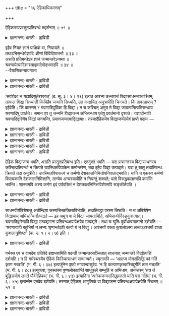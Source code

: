 +++
title = "१६ ऐहिकाधिकरणम्"

+++

ऐहिकमप्यप्रस्तुतप्रतिबन्धे तद्दर्शनात् ॥ ५१ ॥  
<details><summary>ज्ञानानन्द-भारती - द्राविडी</summary>

ऐहिगमप्यप्रस्तुदप्रदिबऴन्दे तत्तर्सनात् ॥ ५१ ॥
</details>

इहैव नियतं ज्ञानं पाक्षिकं वा, नियम्यते ॥  
तथाऽभिसन्धेर्यज्ञादिः क्षीणां विविदिषाजनौ ॥ ३३ ॥  
असति प्रतिबन्धेऽत्र ज्ञानं जन्मान्तरेऽन्यथा ॥  
श्रवणायेत्यादिशास्त्राद्वामदेवोद्भवादपि ॥ ३४ ॥  
--वैयासिकन्यायमाला

<details><summary>ज्ञानानन्द-भारती - द्राविडी</summary>

ञाऩम् इङ्गेये ताऩ् ऎऩ्ऱु तीर्माऩमा? अल्लदु पाक्षिगमा (इङ्गे इल्लैयॆऩ्ऱुम् एऱ्पडलामा)? अप्पडिये (इङ्गेयेयॆऩ्ऱ उत्तेसम् इरुप्पदाल्, तीर्माऩम् ताऩ्। यक्ञम् मुदलाऩदु ञाऩत्तिल् विरुप्पत्तै उण्डु पण्णि ऩवुडऩ् क्षक्षिणमाय् (सिलवऴिन्दु) पोय् विडुगिऱदु।
</details>

<details><summary>ज्ञानानन्द-भारती - द्राविडी</summary>

तडै ऎदुवुमिल्लाद पक्षत्तिल् इङ्गेये ञाऩम्, वेऱु विदमाऩाल् (तडै इरुन्दाल्) मऱुजऩ्मत्तिल्। "केट्पदऱ्कुक्कूड" ऎऩ्बदु मुदलाऩ सास्तिरत्तिऩालुम् वामदेवरुक्कु पिऱप्पु इरुन्ददिऩालुम् (इव्विदम्)।
</details>

‘सर्वापेक्षा च यज्ञादिश्रुतेरश्ववत्’ (ब्र. सू. ३। ४। २६) इत्यत आरभ्य उच्चावचं विद्यासाधनमवधारितम्; तत्फलं विद्या सिध्यन्ती किमिहैव जन्मनि सिध्यति, उत कदाचित् अमुत्रापीति चिन्त्यते। किं तावत्प्राप्तम् ? इहैवेति। किं कारणम् ? श्रवणादिपूर्विका हि विद्या। न च कश्चित् अमुत्र मे विद्या जायतामित्यभिसन्धाय श्रवणादिषु प्रवर्तते। समान एव तु जन्मनि विद्याजन्म अभिसन्धाय एतेषु प्रवर्तमानो दृश्यते। यज्ञादीन्यपि श्रवणादिद्वारेणैव विद्यां जनयन्ति, प्रमाणजन्यत्वाद्विद्यायाः। तस्मादैहिकमेव विद्याजन्मेत्येवं प्राप्ते वदामः —

<details><summary>ज्ञानानन्द-भारती - द्राविडी</summary>

(सिरवण मऩऩ निदित्यासऩङ्गळैयऩुष्टित्त वऩुक्कु इप्पिऱवियिलेये ञाऩम् वरुवा, अल्लदु इप्पिऱवियिलो मऱुबिऱवियिलो वरुमा ऎऩ्ऱु सन्देहम्।
</details>

<details><summary>ज्ञानानन्द-भारती - द्राविडी</summary>

इप्पिऱवियिलेये ञाऩम् पॆऱवेण्डुम् ऎऩ्ऱ इच्चैयुडऩ् सिरवणादिगळैच् चॆय्वदाल् इप्पिऱवि यिलेये ञाऩम् वरुम्। यक्ञादिगळ् सित्तसुत्ति मूलमाय् विविदिषैयै उण्डुबण्णि तीर्न्दु विट्टदाल् सिरवणादिगळ् एऱ्पट्ट पिऱगु ञाऩम् उडऩे एऱ्पडु मॆऩ्ऱु पूर्वबक्षम्।
</details>

<details><summary>ज्ञानानन्द-भारती - द्राविडी</summary>

वामदेवरुक्कु मऱुबिऱवियिल् कर्प्पत्तिल् ञाऩ मेऱ्पट्टदागवुम् पलरुक्कु सिरवणादिगळैयऩुष्टित्तुम् ञाऩमेऱ्पडुवदिल्लैयॆऩ्ऱुम् उबनिषत् कूऱुवदाल् पिरदिबन्दगमिरुन्दाल् मऱुबिऱवियिलुम् इल्ला विट्टाल् इप्पिऱवियिलुम् ञाऩम् वरुमॆऩ्ऱु सित्तान्दम्)।
</details>

<details><summary>ज्ञानानन्द-भारती - द्राविडी</summary>

ऎल्लावऱ्ऱिऱ्कुम् अबेक्षै यक्ञम् मुदलाऩ सुरुदियिऩाल्, कुदिरैबोल (सूत्रम्।III-४-२६) ऎऩ्बदिलि रुन्दु आरम्बित्तु मेलुम् कीऴुमुळ्ळ वित्यासादऩम् तीर्माऩिक्कप्पट्टदु। अदऩ् पलऩाग एऱ्पडुम् ञाऩम् इन्द जऩ्माविलेये सित्तिक्कुमा अल्लदु सिलवेळै मऱुप्पिऱप्पिलुमा ऎऩ्ऱु सिन्दिक्कप्पडुगिऱदु।
</details>

<details><summary>ज्ञानानन्द-भारती - द्राविडी</summary>

पूर्वबक्षम्: ऎदु नियायम्? इप्पिऱप्पिलेये ताऩ् ऎऩ्ऱु। ऎऩ्ऩ कारणम्? सिरवणम् मुदलियदै मुऩ्ऩिट् टदल्लवा ञाऩम्? ऎवऩुक्कु ऎऩक्कु मऱुबिऱप्पिल् ञाऩम् एऱ्पडट्टुम् ऎऩ्ऱु निऩैत्तुक् कॊण्डु सिरवणम् मुदलियवैगळिल् पिरविरुत्तिप्पदिल्लै। अदे जऩ्माविलेये ताऩ् ञाऩम् एऱ्पडवेण्डुमॆऩ् ऱॆण्णि इवैगळिल् पिरविरुत्तिप्पदागक् काणप् पडुगिऱदु। यक्ञम् मुदलियवैगळुम् कूड सिरवणम् मुदलियदिऩ् वऴियागत्ताऩ् ञाऩत्तै उण्डुबण् णुगिऩ्ऱऩ। ञाऩम् ऎऩ्बदु पिरमाणत्तिऩाल् एऱ्पडुम् तऩ्मैयुळ्ळदाल्, आगैयाल् ञाऩम् एऱ्पडुवदु इङ्गेयेदाऩ्, ऎऩ्ऱु।
</details>

ऐहिकं विद्याजन्म भवति, असति प्रस्तुतप्रतिबन्ध इति। एतदुक्तं भवति — यदा प्रक्रान्तस्य विद्यासाधनस्य कश्चित्प्रतिबन्धो न क्रियते उपस्थितविपाकेन कर्मान्तरेण, तदा इहैव विद्या उत्पद्यते। यदा तु खलु तत्प्रतिबन्धः क्रियते तदा अमुत्रेति। उपस्थितविपाकत्वं च कर्मणो देशकालनिमित्तोपनिपाताद्भवति। यानि च एकस्य कर्मणो विपाचकानि देशकालनिमित्तानि, तान्येव अन्यस्यापीति न नियन्तुं शक्यते; यतो विरुद्धफलान्यपि कर्माणि भवन्ति। शास्त्रमपि अस्य कर्मण इदं पर्यवसितं न देशकालनिमित्तविशेषमपि सङ्कीर्तयति ।

<details><summary>ज्ञानानन्द-भारती - द्राविडी</summary>

सित्तान्दम्: इव्विदम् वरुम्बोदु सॊल्लुगि ऱोम्। ञाऩम् उण्डावदु इङ्गेयेयुळ्ळदाग इरुक्कुम् तडङ्गल् इल्लैयाऩाल्, ऎऩ्ऱु। इदु सॊऩ्ऩदाग आगिऱदु। आरम्बिक्कप्पट्टिरुक्कुम् वित्या सादऩत्तिऱ्कु पऴुत्तु वरुगिऱ वेऱु कर्माविऩाल् एदावदॊरु तडङ्गल् सॆय्यप्पडामलिरुन्ददे याऩाल्, अप्पॊऴुदु इङ्गेये ञाऩम् एऱ्पट्टुविडुम्; आऩाल् ऎप्पॊऴुदु अदऱ्कु तडङ्गल् सॆय्यप्पडुगिऱदो, अप्पॊऴुदु मऱुबिऱवियिल् ऎऩ्ऱु।
</details>

<details><summary>ज्ञानानन्द-भारती - द्राविडी</summary>

कर्मावुक्कु पऴुक्कुम् तऩ्मै नॆरुङ्गियिरुप्पदु ऎऩ्बदु तेसम् कालम् निमित्तम् इवै सेर्वदाल् एऱ्पडुगिऱदु। ऒरु कर्मावुक्कु पऴुक्कवैक्कुम् तेसगाल निमित्तङ्गळ् ऎवैयो अवैगळे मऱ्ऱॊरु कर्मावुक् कुम् ऎऩ्ऱु नियमऩम् सॆय्यमुडियादु। एऩॆऩ्ऱाल्, कर्माक्कळ् विरुत्तमाऩ पलऩ्गळै उडैयवैगळागवु मिरुक्किऩ्ऱऩ। सास्तिरमुम् इन्द कर्मावुक्कु इन्द पलऩ् एऱ्पडुगिऱदु ऎऩ्ऱ अळवुडऩ् मुडिन्दुविडुगिऱदु; तेस काल निमित्तङ्गळिलुळ्ळ विसेषत्तैयुम् सॊल्वदिल्लै।
</details>

साधनवीर्यविशेषात्तु अतीन्द्रिया कस्यचिच्छक्तिराविर्भवति, तत्प्रतिबद्धा परस्य तिष्ठति। न च अविशेषेण विद्यायाम् अभिसन्धिर्नोत्पद्यते — इह अमुत्र वा मे विद्या जायतामिति, अभिसन्धेर्निरङ्कुशत्वात्। श्रवणादिद्वारेणापि विद्या उत्पद्यमाना प्रतिबन्धक्षयापेक्षयैव उत्पद्यते। तथा च श्रुतिः दुर्बोधत्वमात्मनो दर्शयति — ‘श्रवणायापि बहुभिर्यो न लभ्यः शृण्वन्तोऽपि बहवो यं न विद्युः। आश्चर्यो वक्ता कुशलोऽस्य लब्धाऽऽश्चर्यो ज्ञाता कुशलानुशिष्टः’ (क. उ. १। २। ७) इति ।

<details><summary>ज्ञानानन्द-भारती - द्राविडी</summary>

सादऩत्तिऩ् वीर्य विसेषत्तिऩालो सिलवऱ्ऱिल् इन्दिरियङ्गळुक्कु अदीदमाऩ सक्ति वॆळिप्पडुगिऱदु; वेऱॊऩ्ऱुक्कु अदिऩाल् तडैबट्टु निऱ्किऱदु। इप्पिऱवियिलो अल्लदु मऱुबिऱवियिलो ऎऩक्कु ञाऩम् उण्डागट्टुम् ऎऩ्ऱु वित्या विषयत्तिल् पॊदुवाऩ ऎण्णम् एऱ्पडुवदिल्लै ऎऩ्ऱु किडै यादु; ऎण्णत्तिऱ्कु कट्टुप्पाडिल्लाददाल्। सिरवणम् मुदलियदिऩ् वऴियाग एऱ्पडुम् ञाऩमुम् पिरदिबन्दत्तिऩ् क्षयत्तै (तडङ्गल्विलगुवदै) अबेक्षित्तुत्ताऩ् सिरमप्पट्टु अऱिय वेण्डिय तऩ्मैयैक् काट्टुगिऱदु। "ऎवर् केट्पदऱ्कुक्कूड वॆगुबेर्गळाल् किडैक्कप्पडुव तिल्लैयो, केट्पवर्गळायिरुन्दुम् ऎवरै वॆगु पेर्गळ् अऱिवदिल्लैयो, अवरैप्पऱ्ऱि सॊल्लुबवर् आच्चर् यमाऩवर्, अवरै अडैगिऱ सामर्त्तियसालि आच्चर्य माऩवर्, सामर्त्तियमुळ्ळवराल् उबदेसिक्कप्पट्टु अऱिगिऱवर् आच्चर्यमाऩवर्" (काडग।II-७) ऎऩ्ऱु।
</details>

गर्भस्थ एव च वामदेवः प्रतिपेदे ब्रह्मभावमिति वदन्ती जन्मान्तरसञ्चितात् साधनात् जन्मान्तरे विद्योत्पत्तिं दर्शयति। न हि गर्भस्थस्यैव ऐहिकं किञ्चित्साधनं सम्भाव्यते। स्मृतावपि — ‘अप्राप्य योगसंसिद्धिं कां गतिं कृष्ण गच्छति’ (भ. गी. ६। ३७) इत्यर्जुनेन पृष्टो भगवान्वासुदेवः ‘न हि कल्याणकृत्कश्चिद्दुर्गतिं तात गच्छति’ (भ. गी. ६। ४०) इत्युक्त्वा, पुनस्तस्य पुण्यलोकप्राप्तिं साधुकुले सम्भूतिं च अभिधाय, अनन्तरम् ‘तत्र तं बुद्धिसंयोगं लभते पौर्वदेहिकम्’ (भ. गी. ६। ४३) इत्यादिना ‘अनेकजन्मसंसिद्धस्ततो याति परां गतिम्’ (भ. गी. ६। ४५) इत्यन्तेन एतदेव दर्शयति। तस्मात् ऐहिकम् आमुष्मिकं वा विद्याजन्म प्रतिबन्धक्षयापेक्षयेति स्थितम् ॥ ५१ ॥

<details><summary>ज्ञानानन्द-भारती - द्राविडी</summary>

कर्प्पत्तिलिरुन्दबडिये वामदेवर् पिरह्मत्तऩ् मैयै अडैन्दार् ऎऩ्ऱु सॊल्लुम् सुरुदि मुऩ् जऩ्माक्कळिल् सेर्क्कप्पट्टिरुक्कुम् सादऩत्तिऩाल् मऱु जऩ्मत्तिल् ञाऩम् उण्डावदैक् काट्टुगिऱदु। कर्प्पत् तिलेये इरुक्किऱवरुक्कु इङ्गुळ्ळ ऎन्द सादऩमुम् सम्बविक्कमुडियादल्लवा?
</details>

<details><summary>ज्ञानानन्द-भारती - द्राविडी</summary>

स्मिरुदियिलुम् “हे किरुष्णा योगत्तिऩ् सित् तियै अडैयामल् ऎऩ्ऩ कदियै अडैगिऱाऩ्” ऎऩ्ऱु अर्जुऩऩाल् केट्कप्पट्ट पगवाऩ् वासुदेवर् “नल्लदु सॆय्दवऩ् ऎवऩुम् तुर्गदियै अडैयमाट्टाऩ् अल्ल वा”ऎऩ्ऱु सॊल्लिविट्टु, मऱुबडियुम् अवऩुक्कु पुण्णि यलोगमडैदलैयुम् सादुक्कळ् कुलत्तिल् पिऱप्प तैयुम् सॊल्लि, पिऱगु “अङ्गे मुऩ् तेहत्तिलिरुन्द अन्द ञाऩत्तिऩ् मुऩ् सेर्क्कैयै अडैगिऱाऩ्" ऎऩ्बदु मुदल्" पल पिऱविगळिऩाल् सित्तियडैन्दवऩाय् पिऱगु उत्तममाऩ कदियै अडैगिऱाऩ्" ऎऩ्बदुडऩ् मुडिगिऱ तिऩाल् (कीदै।VI-३७-४५) इदैये काट्टुगिऱार्।
</details>

<details><summary>ज्ञानानन्द-भारती - द्राविडी</summary>

आगैयाल् ञाऩम् एऱ्पडुवदु पिरदिबन्दत्तिऩ् नासत्तै अबेक्षित्तु इप्पिऱवियिलो, मऱुबिऱवियिलो ऎऩ्ऱु निलैक्किऱदु।
</details>

